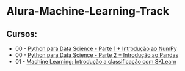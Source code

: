 # Alura-Machine-Learning-Track

## Cursos:

- 00 - [Python para Data Science - Parte 1 + Introdução ao NumPy](https://cursos.alura.com.br/course/python-tipos-listas-numpy)
- 00 - [Python para Data Science - Parte 2 + Introdução ao Pandas](https://cursos.alura.com.br/course/python-funcoes-pacotes-pandas)
- 01 - [Machine Learning: Introdução a classificação com SKLearn](https://cursos.alura.com.br/course/machine-learning-introducao-a-classificacao-com-sklearn)
